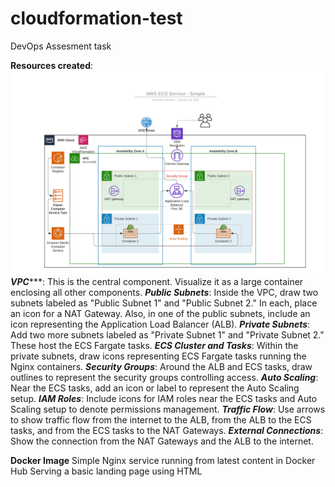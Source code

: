 # cloudformation-test
DevOps Assesment task

**Resources created**:
![alt text](images/aws-ecs-service.png)
***VPC******: This is the central component. Visualize it as a large container enclosing all other components.
***Public Subnets***: Inside the VPC, draw two subnets labeled as "Public Subnet 1" and "Public Subnet 2." In each, place an icon for a NAT Gateway. Also, in one of the public subnets, include an icon representing the Application Load Balancer (ALB).
***Private Subnets***: Add two more subnets labeled as "Private Subnet 1" and "Private Subnet 2." These host the ECS Fargate tasks.
***ECS Cluster and Tasks***: Within the private subnets, draw icons representing ECS Fargate tasks running the Nginx containers.
***Security Groups***: Around the ALB and ECS tasks, draw outlines to represent the security groups controlling access.
***Auto Scaling***: Near the ECS tasks, add an icon or label to represent the Auto Scaling setup.
***IAM Roles***: Include icons for IAM roles near the ECS tasks and Auto Scaling setup to denote permissions management.
***Traffic Flow***: Use arrows to show traffic flow from the internet to the ALB, from the ALB to the ECS tasks, and from the ECS tasks to the NAT Gateways.
***External Connections***: Show the connection from the NAT Gateways and the ALB to the internet.

**Docker Image**
Simple Nginx service running from latest content in Docker Hub
Serving a basic landing page using HTML